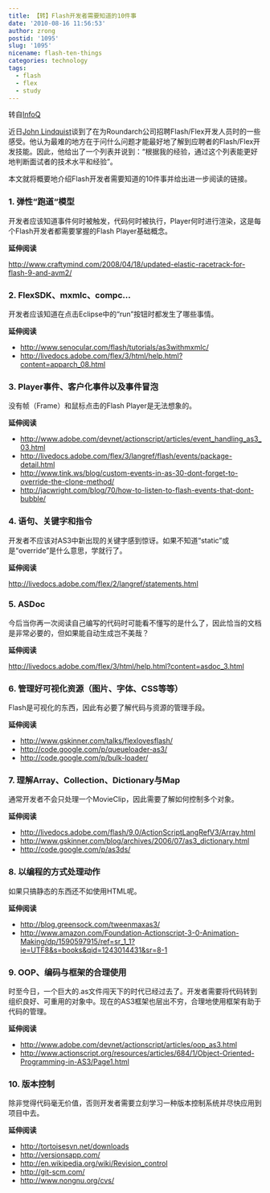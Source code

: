 ```yaml
---
title: 【转】Flash开发者需要知道的10件事
date: '2010-08-16 11:56:53'
author: zrong
postid: '1095'
slug: '1095'
nicename: flash-ten-things
categories: technology
tags:
  - flash
  - flex
  - study
---
```


转自[InfoQ](http://www.infoq.com/cn/news/2010/02/Flash-ten-things)

近日<span id="naxh">[John Lindquist](http://pv3d.org/2009/08/28/10-things-every-senior-flash-developer-should-know/ "John Lindquist")</span>谈到了在为Roundarch公司招聘Flash/Flex开发人员时的一些感受。他认为最难的地方在于问什么问题才能最好地了解到应聘者的Flash/Flex开发技能。因此，他给出了一个列表并说到：“根据我的经验，通过这个列表能更好地判断面试者的技术水平和经验”。<!--more-->

本文就将概要地介绍Flash开发者需要知道的10件事并给出进一步阅读的链接。

### 1. 弹性“跑道“模型

开发者应该知道事件何时被触发，代码何时被执行，Player何时进行渲染，这是每个Flash开发者都需要掌握的Flash Player基础概念。

**延伸阅读**

<http://www.craftymind.com/2008/04/18/updated-elastic-racetrack-for-flash-9-and-avm2/>

### 2. FlexSDK、mxmlc、compc...

开发者应该知道在点击Eclipse中的“run”按钮时都发生了哪些事情。

**延伸阅读**

- <http://www.senocular.com/flash/tutorials/as3withmxmlc/>
- <http://livedocs.adobe.com/flex/3/html/help.html?content=apparch_08.html>

### 3. Player事件、客户化事件以及事件冒泡

没有帧（Frame）和鼠标点击的Flash Player是无法想象的。

**延伸阅读**

- <http://www.adobe.com/devnet/actionscript/articles/event_handling_as3_03.html>
- <http://livedocs.adobe.com/flex/3/langref/flash/events/package-detail.html>
- <http://www.tink.ws/blog/custom-events-in-as-30-dont-forget-to-override-the-clone-method/>
- <http://jacwright.com/blog/70/how-to-listen-to-flash-events-that-dont-bubble/>

### 4. 语句、关键字和指令

开发者不应该对AS3中新出现的关键字感到惊讶。如果不知道“static”或是“override”是什么意思，学就行了。

**延伸阅读**

<http://livedocs.adobe.com/flex/2/langref/statements.html>

### 5. ASDoc

今后当你再一次阅读自己编写的代码时可能看不懂写的是什么了，因此恰当的文档是非常必要的，但如果能自动生成岂不美哉？

**延伸阅读**

<http://livedocs.adobe.com/flex/3/html/help.html?content=asdoc_3.html>

### 6. 管理好可视化资源（图片、字体、CSS等等）

Flash是可视化的东西，因此有必要了解代码与资源的管理手段。

**延伸阅读**

- <http://www.gskinner.com/talks/flexlovesflash/>
- <http://code.google.com/p/queueloader-as3/>
- <http://code.google.com/p/bulk-loader/>

### 7. 理解Array、Collection、Dictionary与Map

通常开发者不会只处理一个MovieClip，因此需要了解如何控制多个对象。

**延伸阅读**

- <http://livedocs.adobe.com/flash/9.0/ActionScriptLangRefV3/Array.html>
- <http://www.gskinner.com/blog/archives/2006/07/as3_dictionary.html>
- <http://code.google.com/p/as3ds/>

### 8. 以编程的方式处理动作

如果只搞静态的东西还不如使用HTML呢。

**延伸阅读**

- <http://blog.greensock.com/tweenmaxas3/>
- <http://www.amazon.com/Foundation-Actionscript-3-0-Animation-Making/dp/1590597915/ref=sr_1_1?ie=UTF8&s=books&qid=1243014431&sr=8-1>

### 9. OOP、编码与框架的合理使用

时至今日，一个巨大的.as文件闯天下的时代已经过去了。开发者需要将代码转到组织良好、可重用的对象中。现在的AS3框架也层出不穷，合理地使用框架有助于代码的管理。

**延伸阅读**

- <http://www.adobe.com/devnet/actionscript/articles/oop_as3.html>
- <http://www.actionscript.org/resources/articles/684/1/Object-Oriented-Programming-in-AS3/Page1.html>

### 10. 版本控制

除非觉得代码毫无价值，否则开发者需要立刻学习一种版本控制系统并尽快应用到项目中去。

**延伸阅读**

- <http://tortoisesvn.net/downloads>
- <http://versionsapp.com/>
- <http://en.wikipedia.org/wiki/Revision_control>
- <http://git-scm.com/>
- <http://www.nongnu.org/cvs/>

